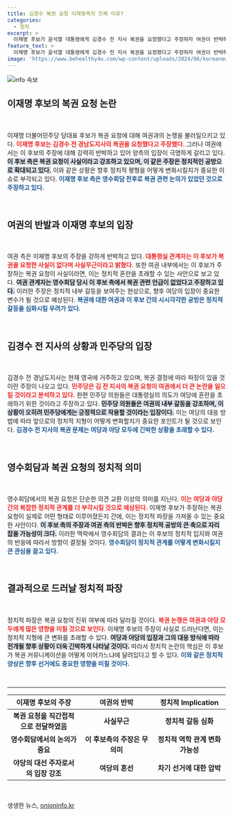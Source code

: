```yaml
---
title: 김경수 복권 요청 이재명측의 진짜 이유?
categories:
  - 정치
excerpt: >
  이재명 후보가 윤석열 대통령에게 김경수 전 지사 복권을 요청했다고 주장하자 여권이 반박하며 진실 공방이 점화됐다. 민주당은 김 전 지사 복권이 여권 내 갈등을 불러일으킬 것이라고 경고하고 있다. 클릭해 더 자세히 알아보세요!
feature_text: >
  이재명 후보가 윤석열 대통령에게 김경수 전 지사 복권을 요청했다고 주장하자 여권이 반박하며 진실 공방이 점화됐다. 민주당은 김 전 지사 복권이 여권 내 갈등을 불러일으킬 것이라고 경고하고 있다. 클릭해 더 자세히 알아보세요!
image: 'https://www.behealthy4u.com/wp-content/uploads/2024/06/koreanews.jpg'
---
```


<p><img src="https://www.behealthy4u.com/wp-content/uploads/2024/06/koreanews.jpg" alt="info 속보" /></p>

<h2 data-ke-size="size26">이재명 후보의 복권 요청 논란</h2>

<p data-ke-size="size16">&nbsp;</p>

<p>이재명 더불어민주당 당대표 후보가 복권 요청에 대해 여권과의 논쟁을 불러일으키고 있다. <b><span style="color: #ee2323;">이재명 후보는 김경수 전 경남도지사의 복권을 요청했다고 주장했다.</span></b> 그러나 여권에서는 이 후보의 주장에 대해 강력히 반박하고 있어 양측의 입장이 극명하게 갈리고 있다. <b><span style="background-color: #21538527;">이 후보 측은 복권 요청이 사실이라고 강조하고 있으며, 이 같은 주장은 정치적인 공방으로 확대되고 있다.</span></b> 이와 같은 상황은 향후 정치적 평형을 어떻게 변화시킬지가 중요한 이슈로 부각되고 있다. <b><span style="color: #1a5490;">이재명 후보 측은 영수회담 전후로 복권 관련 논의가 있었던 것으로 주장하고 있다.</span></b></p>

<p data-ke-size="size16">&nbsp;</p>

<h2 data-ke-size="size26">여권의 반발과 이재명 후보의 입장</h2>

<p data-ke-size="size16">&nbsp;</p>

<p>여권 측은 이재명 후보의 주장을 강하게 반박하고 있다. <b><span style="color: #ee2323;">대통령실 관계자는 이 후보가 복권을 요청한 사실이 없다며 사실무근이라고 밝혔다.</span></b> 또한 여권 내부에서는 이 후보가 주장하는 복권 요청이 사실이라면, 이는 정치적 혼란을 초래할 수 있는 사안으로 보고 있다. <b><span style="background-color: #21538527;">여권 관계자는 영수회담 당시 이 후보 측에서 복권 관련 언급이 없었다고 주장하고 있다.</span></b> 이러한 주장은 정치적 내부 갈등을 보여주는 현상으로, 향후 여당의 입장이 중요한 변수가 될 것으로 예상된다. <b><span style="color: #1a5490;">복권에 대한 여권과 이 후보 간의 시시각각한 공방은 정치적 갈등을 심화시킬 우려가 있다.</span></b></p>

<p data-ke-size="size16">&nbsp;</p>

<h2 data-ke-size="size26">김경수 전 지사의 상황과 민주당의 입장</h2>

<p data-ke-size="size16">&nbsp;</p>

<p>김경수 전 경남도지사는 현재 영국에 거주하고 있으며, 복권 결정에 따라 파장이 있을 것이란 주장이 나오고 있다. <b><span style="color: #ee2323;">민주당은 김 전 지사의 복권 요청이 여권에서 더 큰 논란을 일으킬 것이라고 분석하고 있다.</span></b> 한편 민주당 의원들은 대통령실의 의도가 여당에 혼란을 초래하기 위한 것이라고 주장하고 있다. <b><span style="background-color: #21538527;">민주당 의원들은 여권의 내부 갈등을 강조하며, 이 상황이 오히려 민주당에게는 긍정적으로 작용할 것이라는 입장이다.</span></b> 이는 여당의 대응 방법에 따라 앞으로의 정치적 지형이 어떻게 변화할지가 중요한 포인트가 될 것으로 보인다. <b><span style="color: #1a5490;">김경수 전 지사의 복권 문제는 여당과 야당 모두에 긴박한 상황을 초래할 수 있다.</span></b></p>

<p data-ke-size="size16">&nbsp;</p>

<h2 data-ke-size="size26">영수회담과 복권 요청의 정치적 의미</h2>

<p data-ke-size="size16">&nbsp;</p>

<p>영수회담에서의 복권 요청은 단순한 의견 교환 이상의 의미를 지닌다. <b><span style="color: #ee2323;">이는 여당과 야당 간의 복잡한 정치적 관계를 더 부각시킬 것으로 예상된다.</span></b> 이재명 후보가 주장하는 복권 요청이 실제로 어떤 형태로 이루어졌든지 간에, 이는 정치적 파장을 가져올 수 있는 중요한 사안이다. <b><span style="background-color: #21538527;">이 후보 측의 주장과 여권 측의 반박은 향후 정치적 공방의 큰 축으로 자리 잡을 가능성이 크다.</span></b> 이러한 맥락에서 영수회담의 결과는 이 후보의 정치적 입지와 여권의 반응에 따라서 방향이 결정될 것이다. <b><span style="color: #1a5490;">영수회담이 정치적 관계를 어떻게 변화시킬지 큰 관심을 끌고 있다.</span></b></p>

<p data-ke-size="size16">&nbsp;</p>

<h2 data-ke-size="size26">결과적으로 드러날 정치적 파장</h2>

<p data-ke-size="size16">&nbsp;</p>

<p>정치적 파장은 복권 요청의 진위 여부에 따라 달라질 것이다. <b><span style="color: #ee2323;">복권 논쟁은 여권과 야당 모두에게 많은 영향을 미칠 것으로 보인다.</span></b> 이재명 후보의 주장이 사실로 드러난다면, 이는 정치적 지형에 큰 변화를 초래할 수 있다. <b><span style="background-color: #21538527;">여당과 야당의 입장과 그의 대응 방식에 따라 전개될 향후 상황이 더욱 긴박하게 나타날 것이다.</span></b> 따라서 정치적 논란의 핵심은 이 후보가 복권 커뮤니케이션을 어떻게 이어가느냐에 달려있다고 할 수 있다. <b><span style="color: #1a5490;">이와 같은 정치적 양상은 향후 선거에도 중요한 영향을 미칠 것이다.</span></b> </p>

<p data-ke-size="size16">&nbsp;</p> 

<hr>

<table style="width: 100%; border-collapse: collapse;">
  <thead>
    <tr>
      <th style="width: 33%; text-align: center; height: 30px;"><b>이재명 후보의 주장</b></th>
      <th style="width: 33%; text-align: center; height: 30px;"><b>여권의 반박</b></th>
      <th style="width: 33%; text-align: center; height: 30px;"><b>정치적 Implication</b></th>
    </tr>
  </thead>
  <tbody>
    <tr>
      <td style="text-align: center; height: 17px;"><b>복권 요청을 직간접적으로 전달하였음</b></td>
      <td style="text-align: center; height: 17px;"><b>사실무근</b></td>
      <td style="text-align: center; height: 17px;"><b>정치적 갈등 심화</b></td>
    </tr>
    <tr>
      <td style="text-align: center; height: 17px;"><b>영수회담에서의 논의가 중요</b></td>
      <td style="text-align: center; height: 17px;"><b>이 후보측의 주장은 무의미</b></td>
      <td style="text-align: center; height: 17px;"><b>정치적 역학 관계 변화 가능성</b></td>
    </tr>
    <tr>
      <td style="text-align: center; height: 17px;"><b>야당의 대선 주자로서의 입장 강조</b></td>
      <td style="text-align: center; height: 17px;"><b>여당의 혼선</b></td>
      <td style="text-align: center; height: 17px;"><b>차기 선거에 대한 압박</b></td>
    </tr>
  </tbody>
</table> 

<p data-ke-size="size16">&nbsp;</p>
생생한 뉴스, <a href="https://onioninfo.kr" rel="dofollow">onioninfo.kr</a>


